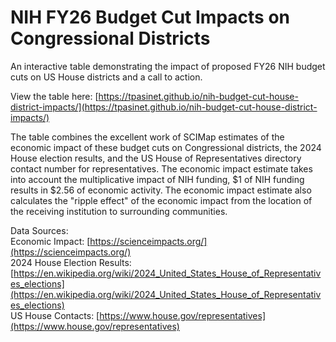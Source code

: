 # NIH FY26 Budget Cut Impacts on Congressional Districts 

An interactive table demonstrating the impact of proposed FY26 NIH budget cuts on US House districts and a call to action.

View the table here: [https://tpasinet.github.io/nih-budget-cut-house-district-impacts/](https://tpasinet.github.io/nih-budget-cut-house-district-impacts/)

The table combines the excellent work of SCIMap estimates of the economic impact of these budget cuts on Congressional districts, the 2024 House election results, and the US House of Representatives directory contact number for representatives. The economic impact estimate takes into account the multiplicative impact of NIH funding, $1 of NIH funding results in $2.56 of economic activity. The economic impact estimate also calculates the "ripple effect" of the economic impact from the location of the receiving institution to surrounding communities.

Data Sources:  
Economic Impact: [https://scienceimpacts.org/](https://scienceimpacts.org/)  
2024 House Election Results: [https://en.wikipedia.org/wiki/2024_United_States_House_of_Representatives_elections](https://en.wikipedia.org/wiki/2024_United_States_House_of_Representatives_elections)  
US House Contacts: [https://www.house.gov/representatives](https://www.house.gov/representatives)
